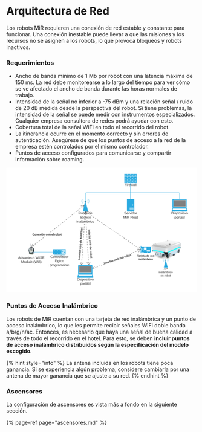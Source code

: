 # Arquitectura de Red

Los robots MiR requieren una conexión de red estable y constante para funcionar. Una conexión inestable puede llevar a que las misiones y los recursos no se asignen a los robots, lo que provoca bloqueos y robots inactivos.

### Requerimientos

* Ancho de banda mínimo de 1 Mb por robot con una latencia máxima de 150 ms. La red debe monitorearse a lo largo del tiempo para ver cómo se ve afectado el ancho de banda durante las horas normales de trabajo.
* Intensidad de la señal no inferior a -75 dBm y una relación señal / ruido de 20 dB medida desde la perspectiva del robot. Si tiene problemas, la intensidad de la señal se puede medir con instrumentos especializados. Cualquier empresa consultora de redes podrá ayudar con esto.
* Cobertura total de la señal WiFi en todo el recorrido del robot.
* La itinerancia ocurre en el momento correcto y sin errores de autenticación. Asegúrese de que los puntos de acceso a la red de la empresa estén controlados por el mismo controlador.
* Puntos de acceso configurados para comunicarse y compartir información sobre roaming.

![Diagrama de la Arquitectura de Red](../.gitbook/assets/network.png)

### Puntos de Acceso Inalámbrico

Los robots de MiR cuentan con una tarjeta de red inalámbrica y un punto de acceso inalámbrico, lo que les permite recibir señales WiFi doble banda a/b/g/n/ac. Entonces, es necesario que haya una señal de buena calidad a través de todo el recorrido en el hotel. Para esto, se deben **incluir puntos de acceso inalámbrico distribuidos según la especificación del modelo escogido**.

{% hint style="info" %}
La antena incluida en los robots tiene poca ganancia. Si se experiencia algún problema, considere cambiarla por una antena de mayor ganancia que se ajuste a su red. 
{% endhint %}

### Ascensores

La configuración de ascensores es vista más a fondo en la siguiente sección.

{% page-ref page="ascensores.md" %}

